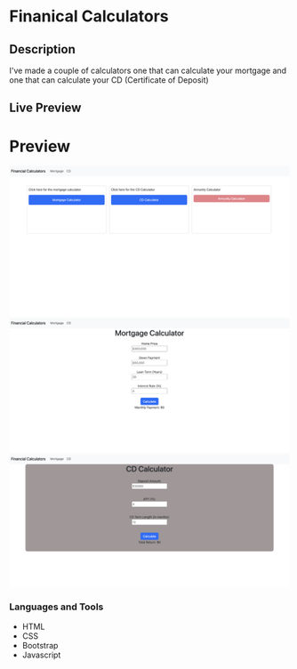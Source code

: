# Finanical Calculators

## Description
I've made a couple of calculators one that can calculate your mortgage and one that can calculate your CD (Certificate of Deposit)

## Live Preview

# Preview

![Alt text](./images/home.png)
![Alt text](./images/mortgage.png)
![Alt text](./images/cd.png)


### Languages and Tools
- HTML 
- CSS 
- Bootstrap 
- Javascript